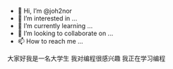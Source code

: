 - 👋 Hi, I’m @joh2nor
- 👀 I’m interested in ...
- 🌱 I’m currently learning ...
- 💞️ I’m looking to collaborate on ...
- 📫 How to reach me ...

<!---
joh2nor/joh2nor is a ✨ special ✨ repository because its `README.md` (this file) appears on your GitHub profile.
You can click the Preview link to take a look at your changes.
--->
大家好我是一名大学生
我对编程很感兴趣
我正在学习编程
